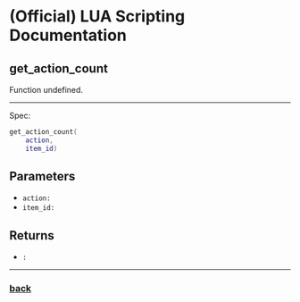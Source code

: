 
# (Official) LUA Scripting Documentation

## get_action_count

Function undefined.

___

Spec:

```lua
get_action_count(
	action,
	item_id)
```

## Parameters

- `action:` 
- `item_id:` 

## Returns

- `:` 

___

### [back](../other)

